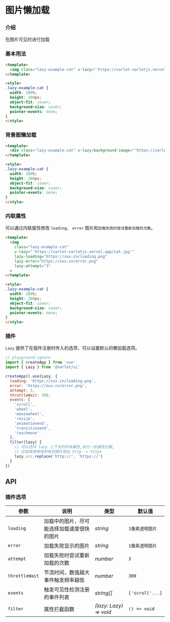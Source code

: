 # 图片懒加载

### 介绍

在图片可见时进行加载

### 基本用法

```html
<template>
  <img class="lazy-example-cat" v-lazy="'https://varlet-varletjs.vercel.app/cat.jpg'">
</template>

<style>
.lazy-example-cat {
  width: 100%;
  height: 200px;
  object-fit: cover;
  background-size: cover;
  pointer-events: none;
}
</style>
```

### 背景图懒加载

```html
<template>
  <div class="lazy-example-cat" v-lazy:background-image="'https://varlet-varletjs.vercel.app/cat.jpg'"></div>
</template>

<style>
.lazy-example-cat {
  width: 100%;
  height: 200px;
  object-fit: cover;
  background-size: cover;
  pointer-events: none;
}
</style>
```

### 内联属性

可以通过内联属性修改 `loading`、 `error` 图片和`加载失败时尝试重新加载的次数`。

```html
<template>
  <img
    class="lazy-example-cat"
    v-lazy="'https://varlet-varletjs.vercel.app/cat.jpg'"
    lazy-loading="https://xxx.cn/loading.png"
    lazy-error="https://xxx.cn/error.png"
    lazy-attempt="3"
  >
</template>

<style>
.lazy-example-cat {
  width: 100%;
  height: 200px;
  object-fit: cover;
  background-size: cover;
  pointer-events: none;
}
</style>
```

### 插件

`Lazy` 提供了在插件注册时传入的选项，可以设置默认的懒加载选项。

```js
// playground-ignore
import { createApp } from 'vue'
import { Lazy } from '@varlet/ui'

createApp().use(Lazy, {
  loading: 'https://xxx.cn/loading.png',
  error: 'https://xxx.cn/error.png',
  attempt: 3,
  throttleWait: 300,
  events: [
    'scroll',
    'wheel',
    'mousewheel',
    'resize',
    'animationend',
    'transitionend',
    'touchmove'
  ],
  filter(lazy) {
    // 可以访问 lazy 上下文的所有属性,执行一些属性拦截,
    // 比如简单修改所有的图片地址 http -> https
    lazy.src.replace('http://', 'https://')
  }
})
```

## API

### 插件选项

| 参数 | 说明 | 类型 | 默认值 |
| --- | --- | --- | --- |
| `loading` | 加载中的图片，尽可能选择加载速度很快的图片 | _string_ | `1像素透明图片` |
| `error` | 加载失败显示的图片 | _string_ | `1像素透明图片` |
| `attempt` | 加载失败时尝试重新加载的次数 | _number_ | `3` |
| `throttleWait` | 节流时间，数值越大事件触发频率越低 | _number_ | `300` |
| `events` | 触发可见性检测注册的事件列表 | _string[]_ | `['scroll'...]` |
| `filter` | 属性拦截函数 | _(lazy: Lazy) => void_ | `() => void` |
